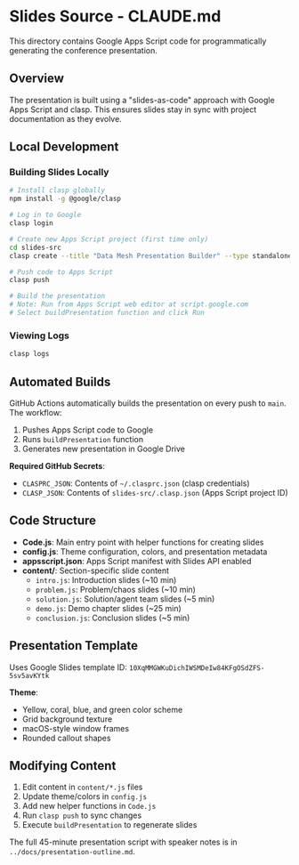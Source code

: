 # Slides Source - CLAUDE.md

This directory contains Google Apps Script code for programmatically generating the conference presentation.

## Overview

The presentation is built using a "slides-as-code" approach with Google Apps Script and clasp. This ensures slides stay in sync with project documentation as they evolve.

## Local Development

### Building Slides Locally

```bash
# Install clasp globally
npm install -g @google/clasp

# Log in to Google
clasp login

# Create new Apps Script project (first time only)
cd slides-src
clasp create --title "Data Mesh Presentation Builder" --type standalone

# Push code to Apps Script
clasp push

# Build the presentation
# Note: Run from Apps Script web editor at script.google.com
# Select buildPresentation function and click Run
```

### Viewing Logs
```bash
clasp logs
```

## Automated Builds

GitHub Actions automatically builds the presentation on every push to `main`. The workflow:
1. Pushes Apps Script code to Google
2. Runs `buildPresentation` function
3. Generates new presentation in Google Drive

**Required GitHub Secrets**:
- `CLASPRC_JSON`: Contents of `~/.clasprc.json` (clasp credentials)
- `CLASP_JSON`: Contents of `slides-src/.clasp.json` (Apps Script project ID)

## Code Structure

- **Code.js**: Main entry point with helper functions for creating slides
- **config.js**: Theme configuration, colors, and presentation metadata
- **appsscript.json**: Apps Script manifest with Slides API enabled
- **content/**: Section-specific slide content
  - `intro.js`: Introduction slides (~10 min)
  - `problem.js`: Problem/chaos slides (~10 min)
  - `solution.js`: Solution/agent team slides (~5 min)
  - `demo.js`: Demo chapter slides (~25 min)
  - `conclusion.js`: Conclusion slides (~5 min)

## Presentation Template

Uses Google Slides template ID: `10XqMMGWKuDichIWSMDeIw84KFgOSdZFS-5sv5avKYtk`

**Theme**:
- Yellow, coral, blue, and green color scheme
- Grid background texture
- macOS-style window frames
- Rounded callout shapes

## Modifying Content

1. Edit content in `content/*.js` files
2. Update theme/colors in `config.js`
3. Add new helper functions in `Code.js`
4. Run `clasp push` to sync changes
5. Execute `buildPresentation` to regenerate slides

The full 45-minute presentation script with speaker notes is in `../docs/presentation-outline.md`.
